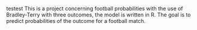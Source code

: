 testest
This is a project concerning football probabilities with the use of Bradley-Terry with three outcomes, the model is written in R. The goal is to predict probabilities of the outcome for a football match.


